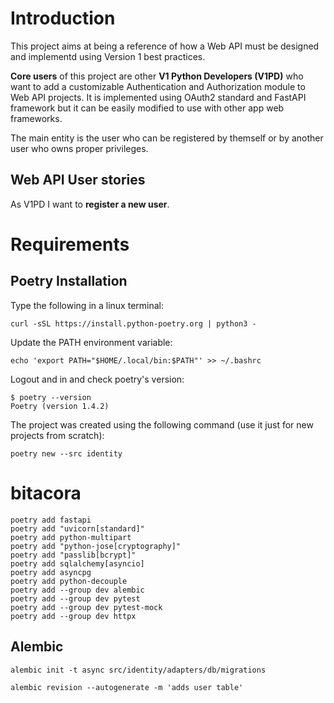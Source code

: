 # Introduction

This project aims at being a reference of how a Web API must be designed and implementd using Version 1 best practices.

**Core users** of this project are other **V1 Python Developers (V1PD)** who want to add a customizable Authentication and Authorization module to Web API projects. It is implemented using OAuth2 standard and FastAPI framework but it can be easily modified to use with other app web frameworks.

The main entity is the user who can be registered by themself or by another user who owns proper privileges.

## Web API User stories

As V1PD I want to **register a new user**.

# Requirements

## Poetry Installation

Type the following in a linux terminal:
```shell
curl -sSL https://install.python-poetry.org | python3 -
```

Update the PATH environment variable:
```shell
echo 'export PATH="$HOME/.local/bin:$PATH"' >> ~/.bashrc
```

Logout and in and check poetry's version:

```shell
$ poetry --version
Poetry (version 1.4.2)
```

The project was created using the following command (use it just for new projects from scratch):

```shell
poetry new --src identity
```


# bitacora

```shell
poetry add fastapi
poetry add "uvicorn[standard]"
poetry add python-multipart
poetry add "python-jose[cryptography]"
poetry add "passlib[bcrypt]"
poetry add sqlalchemy[asyncio]
poetry add asyncpg
poetry add python-decouple
poetry add --group dev alembic
poetry add --group dev pytest
poetry add --group dev pytest-mock
poetry add --group dev httpx
```

## Alembic

```shell
alembic init -t async src/identity/adapters/db/migrations
```

```shell
alembic revision --autogenerate -m 'adds user table'
```